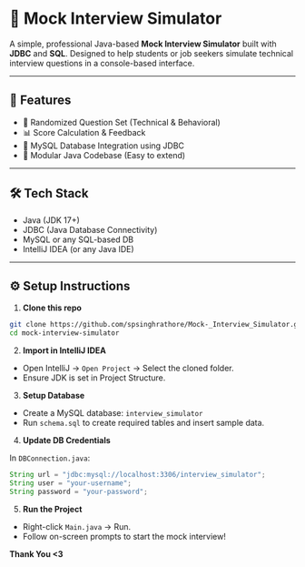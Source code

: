 # 🎯 Mock Interview Simulator

A simple, professional Java-based **Mock Interview Simulator** built with **JDBC** and **SQL**. Designed to help students or job seekers simulate technical interview questions in a console-based interface.

---

## 🚀 Features

- 🧠 Randomized Question Set (Technical & Behavioral)
- 📊 Score Calculation & Feedback
- 💾 MySQL Database Integration using JDBC
- 📁 Modular Java Codebase (Easy to extend)

---

## 🛠 Tech Stack

- Java (JDK 17+)
- JDBC (Java Database Connectivity)
- MySQL or any SQL-based DB
- IntelliJ IDEA (or any Java IDE)

---

## ⚙️ Setup Instructions

1. **Clone this repo**

```bash
git clone https://github.com/spsinghrathore/Mock-_Interview_Simulator.git
cd mock-interview-simulator
````

2. **Import in IntelliJ IDEA**

* Open IntelliJ → `Open Project` → Select the cloned folder.
* Ensure JDK is set in Project Structure.

3. **Setup Database**

* Create a MySQL database: `interview_simulator`
* Run `schema.sql` to create required tables and insert sample data.

4. **Update DB Credentials**

In `DBConnection.java`:

```java
String url = "jdbc:mysql://localhost:3306/interview_simulator";
String user = "your-username";
String password = "your-password";
```

5. **Run the Project**

* Right-click `Main.java` → Run.
* Follow on-screen prompts to start the mock interview!

**Thank You <3**
